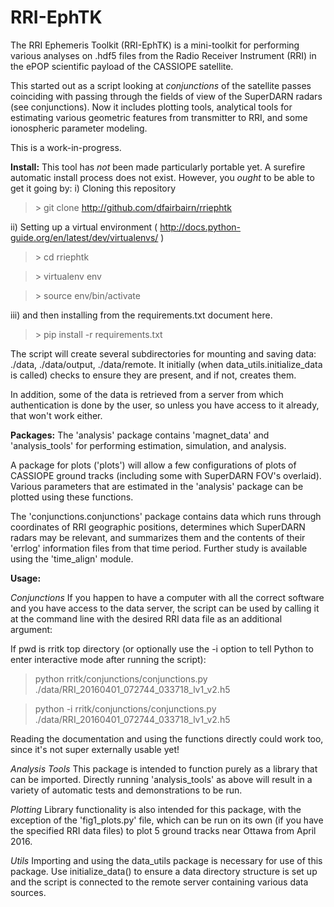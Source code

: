 # RRI-EphTK
The RRI Ephemeris Toolkit (RRI-EphTK) is a mini-toolkit for performing various analyses 
on .hdf5 files from the Radio Receiver Instrument (RRI) in the ePOP scientific payload of 
the CASSIOPE satellite.

This started out as a script looking at *conjunctions* of the satellite passes coinciding 
with passing through the fields of view of the SuperDARN radars (see conjunctions). Now 
it includes plotting tools, analytical tools for estimating various geometric features 
from transmitter to RRI, and some ionospheric parameter modeling.

This is a work-in-progress.


**Install:**
This tool has *not* been made particularly portable yet. A surefire automatic install
process does not exist. However, you _ought_ to be able to get it going by:
i) Cloning this repository 
> \> git clone http://github.com/dfairbairn/rriephtk

ii) Setting up a virtual environment ( http://docs.python-guide.org/en/latest/dev/virtualenvs/ )
> \> cd rriephtk

> \> virtualenv env

> \> source env/bin/activate

iii) and then installing from the requirements.txt document here.
> \> pip install -r requirements.txt

The script will create several subdirectories for mounting and saving data:
./data, ./data/output, ./data/remote. It initially (when data_utils.initialize_data 
is called) checks to ensure they are present, and if not, creates them.

In addition, some of the data is retrieved from a server from which 
authentication is done by the user, so unless you have access to it
already, that won't work either. 

**Packages:**
The 'analysis' package contains 'magnet_data' and 'analysis_tools' for performing
estimation, simulation, and analysis.

A package for plots ('plots') will allow a few configurations of plots of 
CASSIOPE ground tracks (including some with SuperDARN FOV's overlaid). Various
parameters that are estimated in the 'analysis' package can be plotted using these
functions.

The 'conjunctions.conjunctions' package contains data which runs through coordinates 
of RRI geographic positions, determines which SuperDARN radars may be relevant,
and summarizes them and the contents of their 'errlog' information files from
that time period. Further study is available using the 'time_align' module.

**Usage:**

_Conjunctions_
If you happen to have a computer with all the correct software and you have
access to the data server, the script can be used by calling it at the 
command line with the desired RRI data file as an additional argument:

If pwd is rritk top directory (or optionally use the -i option to tell Python
to enter interactive mode after running the script):
> python rritk/conjunctions/conjunctions.py ./data/RRI_20160401_072744_033718_lv1_v2.h5

> python -i rritk/conjunctions/conjunctions.py ./data/RRI_20160401_072744_033718_lv1_v2.h5

Reading the documentation and using the functions directly could work too, since it's not super externally usable yet!

_Analysis Tools_
This package is intended to function purely as a library that can be imported.
Directly running 'analysis_tools' as above will result in a variety of automatic tests and 
demonstrations to be run. 

_Plotting_
Library functionality is also intended for this package, with the exception of the 'fig1_plots.py' file,
which can be run on its own (if you have the specified RRI data files) to plot 5 ground tracks near Ottawa
from April 2016.

_Utils_
Importing and using the data_utils package is necessary for use of this package. Use initialize_data()
to ensure a data directory structure is set up and the script is connected to the remote server containing
various data sources.
